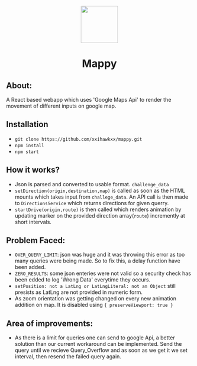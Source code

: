<p align="center">
<img src="https://raw.githubusercontent.com/xxihawkxx/mappy/master/markers/car-top.png" width="100"/>
<h1 align="center">Mappy</h1>
</p>

## About:
A React based webapp which uses 'Google Maps Api' to render the movement of different inputs on google map.

## Installation
* ```git clone https://github.com/xxihawkxx/mappy.git```
* ``` npm install ```
* ``` npm start ```

## How it works?
* Json is parsed and converted to usable format. ```challenge_data```
* ```setDirection(origin,destination,map)``` is called as soon as the HTML mounts which takes input from ```challege_data```. An API call is then made to ```DirectionsService``` which returns directions for given querry.
* ```startDrive(origin,route)``` is then called which renders animation by updating marker on the provided direction array(```route```) incremently at short intervals.

## Problem Faced:
* ```OVER_QUERY_LIMIT```: json was huge and it was throwing this error as too many queries were being made. So to fix this, a delay function have been added.
* ```ZERO_RESULTS```: some json enteries were not valid so a security check has been edded to log 'Wrong Data' everytime they occurs.
* ```setPosition: not a LatLng or LatLngLiteral: not an Object``` still presists as LatLng are not provided in numeric form.
* As zoom orientation was getting changed on every new animation addition on map. It is disabled using ```{ preserveViewport: true }``` 

## Area of improvements:
* As there is a limit for queries one can send to google Api, a better solution than our current workaround can be implemented. Send the query until we recieve Query_Overflow and as soon as we get it we set interval, then resend the failed query again. 
